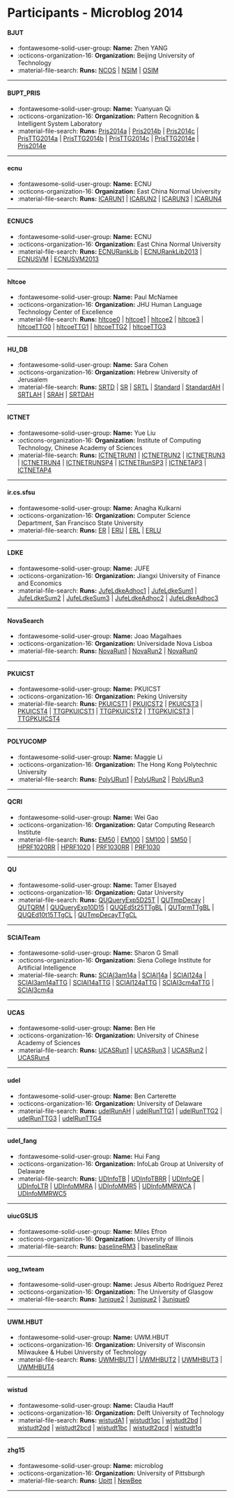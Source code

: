 # Participants - Microblog 2014 

#### BJUT
 - :fontawesome-solid-user-group: **Name:** Zhen YANG
 - :octicons-organization-16: **Organization:** Beijing University of Technology
 - :material-file-search: **Runs:** [NCOS](./runs.md#ncos) | [NSIM](./runs.md#nsim) | [OSIM](./runs.md#osim)

---
#### BUPT_PRIS
 - :fontawesome-solid-user-group: **Name:** Yuanyuan Qi
 - :octicons-organization-16: **Organization:** Pattern Recognition & Intelligent System Laboratory
 - :material-file-search: **Runs:** [Pris2014a](./runs.md#pris2014a) | [Pris2014b](./runs.md#pris2014b) | [Pris2014c](./runs.md#pris2014c) | [PrisTTG2014a](./runs.md#pristtg2014a) | [PrisTTG2014b](./runs.md#pristtg2014b) | [PrisTTG2014c](./runs.md#pristtg2014c) | [PrisTTG2014e](./runs.md#pristtg2014e) | [Pris2014e](./runs.md#pris2014e)

---
#### ecnu
 - :fontawesome-solid-user-group: **Name:** ECNU
 - :octicons-organization-16: **Organization:** East China Normal University
 - :material-file-search: **Runs:** [ICARUN1](./runs.md#icarun1) | [ICARUN2](./runs.md#icarun2) | [ICARUN3](./runs.md#icarun3) | [ICARUN4](./runs.md#icarun4)

---
#### ECNUCS
 - :fontawesome-solid-user-group: **Name:** ECNU
 - :octicons-organization-16: **Organization:** East China Normal University
 - :material-file-search: **Runs:** [ECNURankLib](./runs.md#ecnuranklib) | [ECNURankLib2013](./runs.md#ecnuranklib2013) | [ECNUSVM](./runs.md#ecnusvm) | [ECNUSVM2013](./runs.md#ecnusvm2013)

---
#### hltcoe
 - :fontawesome-solid-user-group: **Name:** Paul McNamee
 - :octicons-organization-16: **Organization:** JHU Human Language Technology Center of Excellence
 - :material-file-search: **Runs:** [hltcoe0](./runs.md#hltcoe0) | [hltcoe1](./runs.md#hltcoe1) | [hltcoe2](./runs.md#hltcoe2) | [hltcoe3](./runs.md#hltcoe3) | [hltcoeTTG0](./runs.md#hltcoettg0) | [hltcoeTTG1](./runs.md#hltcoettg1) | [hltcoeTTG2](./runs.md#hltcoettg2) | [hltcoeTTG3](./runs.md#hltcoettg3)

---
#### HU_DB
 - :fontawesome-solid-user-group: **Name:** Sara Cohen
 - :octicons-organization-16: **Organization:** Hebrew University of Jerusalem
 - :material-file-search: **Runs:** [SRTD](./runs.md#srtd) | [SR](./runs.md#sr) | [SRTL](./runs.md#srtl) | [Standard](./runs.md#standard) | [StandardAH](./runs.md#standardah) | [SRTLAH](./runs.md#srtlah) | [SRAH](./runs.md#srah) | [SRTDAH](./runs.md#srtdah)

---
#### ICTNET
 - :fontawesome-solid-user-group: **Name:** Yue Liu
 - :octicons-organization-16: **Organization:** Institute of Computing Technology, Chinese Academy of Sciences
 - :material-file-search: **Runs:** [ICTNETRUN1](./runs.md#ictnetrun1) | [ICTNETRUN2](./runs.md#ictnetrun2) | [ICTNETRUN3](./runs.md#ictnetrun3) | [ICTNETRUN4](./runs.md#ictnetrun4) | [ICTNETRUNSP4](./runs.md#ictnetrunsp4) | [ICTNETRunSP3](./runs.md#ictnetrunsp3) | [ICTNETAP3](./runs.md#ictnetap3) | [ICTNETAP4](./runs.md#ictnetap4)

---
#### ir.cs.sfsu
 - :fontawesome-solid-user-group: **Name:** Anagha Kulkarni
 - :octicons-organization-16: **Organization:** Computer Science Department, San Francisco State University
 - :material-file-search: **Runs:** [ER](./runs.md#er) | [ERU](./runs.md#eru) | [ERL](./runs.md#erl) | [ERLU](./runs.md#erlu)

---
#### LDKE
 - :fontawesome-solid-user-group: **Name:** JUFE
 - :octicons-organization-16: **Organization:** Jiangxi University of Finance and Economics
 - :material-file-search: **Runs:** [JufeLdkeAdhoc1](./runs.md#jufeldkeadhoc1) | [JufeLdkeSum1](./runs.md#jufeldkesum1) | [JufeLdkeSum2](./runs.md#jufeldkesum2) | [JufeLdkeSum3](./runs.md#jufeldkesum3) | [JufeLdkeAdhoc2](./runs.md#jufeldkeadhoc2) | [JufeLdkeAdhoc3](./runs.md#jufeldkeadhoc3)

---
#### NovaSearch
 - :fontawesome-solid-user-group: **Name:** Joao Magalhaes
 - :octicons-organization-16: **Organization:** Universidade Nova Lisboa
 - :material-file-search: **Runs:** [NovaRun1](./runs.md#novarun1) | [NovaRun2](./runs.md#novarun2) | [NovaRun0](./runs.md#novarun0)

---
#### PKUICST
 - :fontawesome-solid-user-group: **Name:** PKUICST
 - :octicons-organization-16: **Organization:** Peking University
 - :material-file-search: **Runs:** [PKUICST1](./runs.md#pkuicst1) | [PKUICST2](./runs.md#pkuicst2) | [PKUICST3](./runs.md#pkuicst3) | [PKUICST4](./runs.md#pkuicst4) | [TTGPKUICST1](./runs.md#ttgpkuicst1) | [TTGPKUICST2](./runs.md#ttgpkuicst2) | [TTGPKUICST3](./runs.md#ttgpkuicst3) | [TTGPKUICST4](./runs.md#ttgpkuicst4)

---
#### POLYUCOMP
 - :fontawesome-solid-user-group: **Name:** Maggie Li
 - :octicons-organization-16: **Organization:** The Hong Kong Polytechnic University
 - :material-file-search: **Runs:** [PolyURun1](./runs.md#polyurun1) | [PolyURun2](./runs.md#polyurun2) | [PolyURun3](./runs.md#polyurun3)

---
#### QCRI
 - :fontawesome-solid-user-group: **Name:** Wei Gao
 - :octicons-organization-16: **Organization:** Qatar Computing Research Institute
 - :material-file-search: **Runs:** [EM50](./runs.md#em50) | [EM100](./runs.md#em100) | [SM100](./runs.md#sm100) | [SM50](./runs.md#sm50) | [HPRF1020RR](./runs.md#hprf1020rr) | [HPRF1020](./runs.md#hprf1020) | [PRF1030RR](./runs.md#prf1030rr) | [PRF1030](./runs.md#prf1030)

---
#### QU
 - :fontawesome-solid-user-group: **Name:** Tamer Elsayed
 - :octicons-organization-16: **Organization:** Qatar University
 - :material-file-search: **Runs:** [QUQueryExp5D25T](./runs.md#ququeryexp5d25t) | [QUTmpDecay](./runs.md#qutmpdecay) | [QUTQRM](./runs.md#qutqrm) | [QUQueryExp10D15](./runs.md#ququeryexp10d15) | [QUQEd5t25TTgBL](./runs.md#quqed5t25ttgbl) | [QUTqrmTTgBL](./runs.md#qutqrmttgbl) | [QUQEd10t15TTgCL](./runs.md#quqed10t15ttgcl) | [QUTmpDecayTTgCL](./runs.md#qutmpdecayttgcl)

---
#### SCIAITeam
 - :fontawesome-solid-user-group: **Name:** Sharon G Small
 - :octicons-organization-16: **Organization:** Siena College Institute for Artificial Intelligence
 - :material-file-search: **Runs:** [SCIAI3am14a](./runs.md#sciai3am14a) | [SCIAI14a](./runs.md#sciai14a) | [SCIAI124a](./runs.md#sciai124a) | [SCIAI3am14aTTG](./runs.md#sciai3am14attg) | [SCIAI14aTTG](./runs.md#sciai14attg) | [SCIAI124aTTG](./runs.md#sciai124attg) | [SCIAI3cm4aTTG](./runs.md#sciai3cm4attg) | [SCIAI3cm4a](./runs.md#sciai3cm4a)

---
#### UCAS
 - :fontawesome-solid-user-group: **Name:** Ben He
 - :octicons-organization-16: **Organization:** University of Chinese Academy of Sciences
 - :material-file-search: **Runs:** [UCASRun1](./runs.md#ucasrun1) | [UCASRun3](./runs.md#ucasrun3) | [UCASRun2](./runs.md#ucasrun2) | [UCASRun4](./runs.md#ucasrun4)

---
#### udel
 - :fontawesome-solid-user-group: **Name:** Ben Carterette
 - :octicons-organization-16: **Organization:** University of Delaware
 - :material-file-search: **Runs:** [udelRunAH](./runs.md#udelrunah) | [udelRunTTG1](./runs.md#udelrunttg1) | [udelRunTTG2](./runs.md#udelrunttg2) | [udelRunTTG3](./runs.md#udelrunttg3) | [udelRunTTG4](./runs.md#udelrunttg4)

---
#### udel_fang
 - :fontawesome-solid-user-group: **Name:** Hui Fang
 - :octicons-organization-16: **Organization:** InfoLab Group at University of Delaware
 - :material-file-search: **Runs:** [UDInfoTB](./runs.md#udinfotb) | [UDInfoTBRR](./runs.md#udinfotbrr) | [UDInfoQE](./runs.md#udinfoqe) | [UDInfoLTR](./runs.md#udinfoltr) | [UDInfoMMRA](./runs.md#udinfommra) | [UDInfoMMR5](./runs.md#udinfommr5) | [UDInfoMMRWCA](./runs.md#udinfommrwca) | [UDInfoMMRWC5](./runs.md#udinfommrwc5)

---
#### uiucGSLIS
 - :fontawesome-solid-user-group: **Name:** Miles Efron
 - :octicons-organization-16: **Organization:** University of Illinois
 - :material-file-search: **Runs:** [baselineRM3](./runs.md#baselinerm3) | [baselineRaw](./runs.md#baselineraw)

---
#### uog_twteam
 - :fontawesome-solid-user-group: **Name:** Jesus Alberto Rodriguez Perez
 - :octicons-organization-16: **Organization:** The University of Glasgow
 - :material-file-search: **Runs:** [1unique2](./runs.md#1unique2) | [3unique2](./runs.md#3unique2) | [3unique0](./runs.md#3unique0)

---
#### UWM.HBUT
 - :fontawesome-solid-user-group: **Name:** UWM.HBUT
 - :octicons-organization-16: **Organization:** University of Wisconsin Milwaukee & Hubei University of Technology
 - :material-file-search: **Runs:** [UWMHBUT1](./runs.md#uwmhbut1) | [UWMHBUT2](./runs.md#uwmhbut2) | [UWMHBUT3](./runs.md#uwmhbut3) | [UWMHBUT4](./runs.md#uwmhbut4)

---
#### wistud
 - :fontawesome-solid-user-group: **Name:** Claudia Hauff
 - :octicons-organization-16: **Organization:** Delft University of Technology
 - :material-file-search: **Runs:** [wistudA1](./runs.md#wistuda1) | [wistudt1qc](./runs.md#wistudt1qc) | [wistudt2bd](./runs.md#wistudt2bd) | [wistudt2qd](./runs.md#wistudt2qd) | [wistudt2bcd](./runs.md#wistudt2bcd) | [wistudt1bc](./runs.md#wistudt1bc) | [wistudt2qcd](./runs.md#wistudt2qcd) | [wistudt1q](./runs.md#wistudt1q)

---
#### zhg15
 - :fontawesome-solid-user-group: **Name:** microblog
 - :octicons-organization-16: **Organization:** University of Pittsburgh
 - :material-file-search: **Runs:** [Upitt](./runs.md#upitt) | [NewBee](./runs.md#newbee)

---
